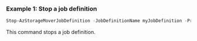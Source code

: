 ### Example 1: Stop a job definition
```powershell
Stop-AzStorageMoverJobDefinition -JobDefinitionName myJobDefinition -ProjectName myProjectName -ResourceGroupName myResourceGroup -StorageMoverName myStorageMover
```

This command stops a job definition.
